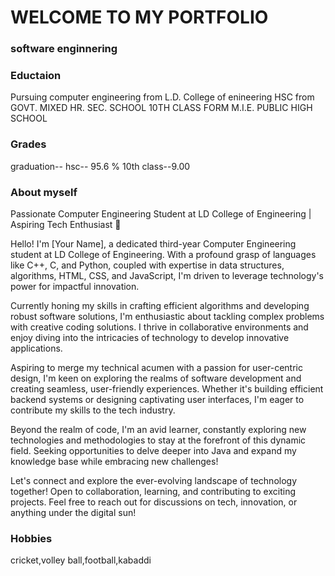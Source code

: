 # WELCOME TO MY PORTFOLIO

### software enginnering 


### Eductaion
Pursuing computer engineering from L.D. College of enineering 
HSC from GOVT. MIXED HR. SEC. SCHOOL
10TH CLASS FORM M.I.E. PUBLIC HIGH SCHOOL 

### Grades
graduation--
hsc-- 95.6 %
10th class--9.00

### About myself
Passionate Computer Engineering Student at LD College of Engineering | Aspiring Tech Enthusiast 🌟

 Hello! I'm [Your Name], a dedicated third-year Computer Engineering student at LD College of Engineering. With a profound grasp of languages like C++, C, and Python, coupled with expertise in data structures, algorithms, HTML, CSS, and JavaScript, I'm driven to leverage technology's power for impactful innovation.

 Currently honing my skills in crafting efficient algorithms and developing robust software solutions, I'm enthusiastic about tackling complex problems with creative coding solutions. I thrive in collaborative environments and enjoy diving into the intricacies of technology to develop innovative applications.

Aspiring to merge my technical acumen with a passion for user-centric design, I'm keen on exploring the realms of software development and creating seamless, user-friendly experiences. Whether it's building efficient backend systems or designing captivating user interfaces, I'm eager to contribute my skills to the tech industry.

 Beyond the realm of code, I'm an avid learner, constantly exploring new technologies and methodologies to stay at the forefront of this dynamic field. Seeking opportunities to delve deeper into Java and expand my knowledge base while embracing new challenges!

 Let's connect and explore the ever-evolving landscape of technology together! Open to collaboration, learning, and contributing to exciting projects. Feel free to reach out for discussions on tech, innovation, or anything under the digital sun!


 ### Hobbies
 cricket,volley ball,football,kabaddi 

 

